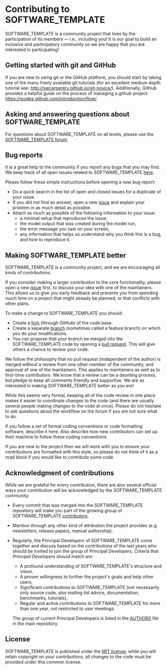 # Contributing to SOFTWARE_TEMPLATE
SOFTWARE_TEMPLATE is a community project that lives by the participation of its
members — i.e., including you! It is our goal to build an inclusive
and participatory community so we are happy that you are interested in
participating!

## Getting started with git and GitHub
If you are new to using git or the GitHub platform, you should start by taking one of the many freely available git tutorials (for an excellent medium depth tutorial see: http://swcarpentry.github.io/git-novice/). Additionally, GitHub provides a helpful
guide on the process of managing a github project: https://guides.github.com/introduction/flow/.

## Asking and answering questions about SOFTWARE_TEMPLATE
For questions about SOFTWARE_TEMPLATE on all levels, please use the
[SOFTWARE_TEMPLATE forum](https://community.geodynamics.org/).

## Bug reports
It is a great help to the community if you report any bugs that you
may find. We keep track of all open issues related to SOFTWARE_TEMPLATE
[here](https://github.com/geodynamics/software_template/issues).

Please follow these simple instructions before opening a new bug report:

- Do a quick search in the list of open and closed issues for a duplicate of
  your issue.
- If you did not find an answer, open a new
  [issue](https://github.com/geodynamics/software_template/issues/new) and explain your
  problem in as much detail as possible.
- Attach as much as possible of the following information to your issue:
  - a minimal setup that reproduces the issue,
  - the model output that was created during the model run,
  - the error message you saw on your screen,
  - any information that helps us understand why you think this is a bug, and
    how to reproduce it.

## Making SOFTWARE_TEMPLATE better
SOFTWARE_TEMPLATE is a community project, and we are encouraging all kinds of
contributions.


If you consider making a larger contribution to the core functionality, please
open a new [issue](https://github.com/geodynamics/software_template/issues/new)
first, to discuss your idea with one of the maintainers. This allows us to give
you early feedback and prevents you from spending much time on a project that
might already be planned, or that conflicts with other plans.

To make a change to SOFTWARE_TEMPLATE you should:
- Create a
[fork](https://guides.github.com/activities/forking/#fork) (through GitHub) of
the code base.
- Create a separate
[branch](https://guides.github.com/introduction/flow/) (sometimes called a
feature branch) on which you do your modifications.
- You can propose that your branch be merged into the SOFTWARE_TEMPLATE
code by opening a [pull request](https://guides.github.com/introduction/flow/).
This will give others a chance to review your code.

We follow the philosophy that no pull request (independent of the author) is
merged without a review from one other member of the community, and approval of
one of the maintainers. This applies to maintainers as well as to first-time
contributors. We know that a review can be a daunting process, but pledge to
keep all comments friendly and supportive. We are as
interested in making SOFTWARE_TEMPLATE better as you are!

While this seems very formal, keeping all of the code review in one place makes
it easier to coordinate changes to the code (and there are usually several
people making changes to the code at once). Please do not hesitate to ask
questions about the workflow on the forum if you are not sure what to do.

If you follow a set of formal coding conventions or code formatting software,
describe it here. Also describe how new contributors can set up their machine
to follow these coding conventions.

If you are new to the project then we will work with you to ensure your
contributions are formatted with this style, so please do not think of it as a
road block if you would like to contribute some code.

## Acknowledgment of contributions
While we are grateful for every contribution, there are also several official
ways your contribution will be acknowledged by the SOFTWARE_TEMPLATE community:
- Every commit that was merged into the SOFTWARE_TEMPLATE repository will make you part of
  the growing group of SOFTWARE_TEMPLATE
  [contributors](https://github.com/geodynamics/software_template/graphs/contributors).
- Mention through any other kind of attribution the project provides (e.g. newsletters, release papers, manual authorship).
- Regularly, the Principal Developers of SOFTWARE_TEMPLATE come together and discuss based
  on the contributions of the last years who should be invited to join the
  group of Principal Developers. Criteria that *Principal Developers* should
  match are:

  - A profound understanding of SOFTWARE_TEMPLATE's structure and vision,
  - A proven willingness to further the project's goals and help other users,
  - Significant contributions to SOFTWARE_TEMPLATE (not necessarily only source code,
    also mailing list advice, documentation, benchmarks, tutorials),
  - Regular and active contributions to SOFTWARE_TEMPLATE for more than one year,
    not restricted to user meetings.

  The group of current Principal Developers is listed in the [AUTHORS](AUTHORS)
  file in the main repository.

## License
SOFTWARE_TEMPLATE is published under the [MIT license](LICENSE); while you
will retain copyright on your contributions, all changes to the code
must be provided under this common license.
